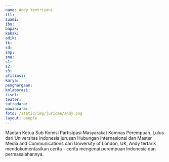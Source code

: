 ```yaml
---
name: Andy Yentriyani
ttl:
suami:
ibu:
bapak:
kakak:
adik:
tk:
sd:
smp:
sma:
s1:
s2:
s3:
afiliasi:
karya:
penghargaan:
kolaborasi:
riset:
teater:
sutradara:
wawancara:
foto: /static/img/juricme/andy.png
layout: people
---
```


Mantan Ketua Sub Komisi Partisipasi Masyarakat Komnas Perempuan. Lulus dari Universitas Indonesia jurusan Hubungan Internasional dan Master Media and Communications dari University of London, UK, Andy tertarik mendokumentasikan cerita - cerita mengenai perempuan Indonesia dan permasalahannya.
